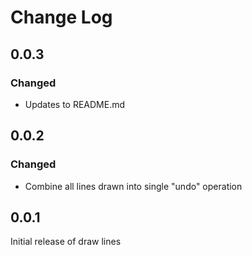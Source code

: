 # Change Log

## 0.0.3

### Changed

- Updates to README.md

## 0.0.2

### Changed

- Combine all lines drawn into single "undo" operation

## 0.0.1

Initial release of draw lines